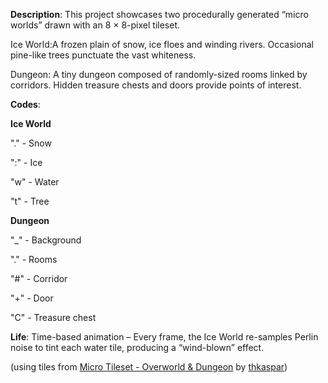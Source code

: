 **Description**: This project showcases two procedurally generated “micro worlds” drawn with an 8 × 8-pixel tileset.

Ice World:A frozen plain of snow, ice floes and winding rivers. Occasional pine-like trees punctuate the vast whiteness.

Dungeon: A tiny dungeon composed of randomly-sized rooms linked by corridors. Hidden treasure chests and doors provide points of interest.

**Codes**: 

**Ice World**

"." - Snow

":" - Ice

"w" - Water

"t" - Tree

**Dungeon**

"_" - Background

"." - Rooms

"#" - Corridor

"+" - Door

"C" - Treasure chest

**Life**: Time-based animation – Every frame, the Ice World re-samples Perlin noise to tint each water tile, producing a “wind-blown” effect.

(using tiles from [Micro Tileset - Overworld & Dungeon](https://thkaspar.itch.io/micro-tileset-overworld-dungeon) by [thkaspar](https://thkaspar.itch.io/))
